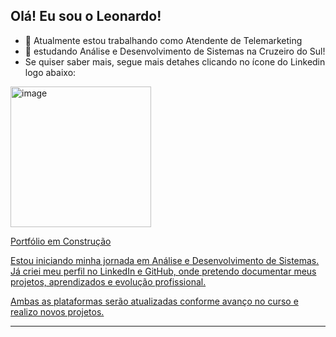 

## Olá! Eu sou o Leonardo! 

- 🔭 Atualmente estou trabalhando como Atendente de Telemarketing
- 🎒 estudando Análise e Desenvolvimento de Sistemas na Cruzeiro do Sul!
- Se quiser saber mais, segue mais detahes clicando no ícone do Linkedin logo abaixo:
<div>
<a href="https://www.linkedin.com/in/leonardo-sousa-2644b7231/">
<img width="225" height="225" alt="image" src="https://github.com/user-attachments/assets/b827ced2-3988-441c-9faa-9d399478635f"/>
</div>

Portfólio em Construção

Estou iniciando minha jornada em Análise e Desenvolvimento de Sistemas. Já criei meu perfil no LinkedIn e GitHub, onde pretendo documentar meus projetos, aprendizados e evolução profissional.

Ambas as plataformas serão atualizadas conforme avanço no curso e realizo novos projetos.

---
